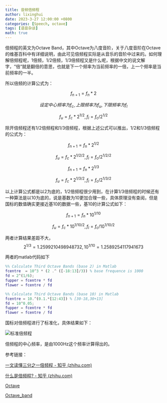 ```yaml
---
title: 音频倍频程
author: lixinghui
date: 2023-3-27 12:00:00 +0800
categories: [Speech, octave]
tags: [语音杂谈]
math: true
---
```



倍频程的英文为Octave Band，其中Octave为八度音阶，关于八度音阶在Octave的维基百科中有详细说明，由此可见倍频程实际是从音乐的音阶中过来的。如何理解倍频程呢，1倍频，1/2倍频，1/3倍频程又是什么呢，根据中文的说文解字，“倍“就是翻倍的意思，也就是下一个频率为当前频率的一倍，上一个频率是当前频率的一半。

所以倍频的计算公式为：

$$
f_{n+1}=f_n*2
$$

$$
设定中心频率为f_c,上限频率为f_u,下限频率为f_l
$$

$$
f_u=f_c*2^{1/2},f_l=f_c/2^{1/2}
$$

除开倍频程还有1/2倍频程和1/3倍频程，根据上述公式可以推出，1/2和1/3倍频程的公式为：

$$
f_{n+1}=f_n*2^{1/2}
$$

$$
f_u=f_c*2^{1/2/2},f_l=f_c/2^{1/2/2}
$$

$$
f_{n+1}=f_n*2^{1/3}
$$

$$
f_u=f_c*2^{1/3/2},f_l=f_c/2^{1/3/2}
$$

以上计算公式都是以2为底的，1/2倍频程很少用到，在计算1/3倍频程的时候还有一种算法是以10为底的，说是基数为10更加合理一些，具体原理没有查阅，但是国标的数值确实更接近基10的数据一些，基10的计算公式如下：

$$
f_{n+1}=f_n*10^{1/10}
$$

$$
f_u=f_c*10^{1/10/2},f_l=f_c/10^{1/10/2}
$$

两者计算结果差距不大，$$2^{1/3}=1.2599210498948732,10^{1/10}=1.2589254117941673$$

两者的matlab代码如下

```matlab
%% Calculate Third Octave Bands (base 2) in Matlab
fcentre  = 10^3 * (2 .^ ([-18:13]/3)) % base frequence is 1000
fd = 2^(1/6);
fupper = fcentre * fd
flower = fcentre / fd

%% Calculate Third Octave Bands (base 10) in Matlab
fcentre = 10.^(0.1.*[12:43]) % [30-18,30+13]
fd = 10^0.05;
fupper = fcentre * fd
flower = fcentre / fd
```



国标对倍频程进行了标准化，具体结果如下：

![标准倍频程](https://pic4.zhimg.com/v2-6a863a5a20759adfcfa5b32175416e0f_b.jpg)

倍频程的中心频率，是由1000Hz这个频率计算得出的。

参考链接：

[一文读懂三分之一倍频程 - 知乎 (zhihu.com)](https://zhuanlan.zhihu.com/p/396189927)

[什么是倍频程? - 知乎 (zhihu.com)](https://zhuanlan.zhihu.com/p/26732433)

[Octave](https://en.wikipedia.org/wiki/Octave)

[Octave_band](https://en.wikipedia.org/wiki/Octave_band)







